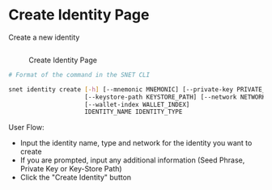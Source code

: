 # Create Identity Page

Create a new identity

<figure><img src="../../../../../../public/assets/images/products/TUI/Screenshot 2024-08-16 at 7.27.50 AM.png" alt=""><figcaption><p>Create Identity Page</p></figcaption></figure>

```bash
# Format of the command in the SNET CLI

snet identity create [-h] [--mnemonic MNEMONIC] [--private-key PRIVATE_KEY]
                     [--keystore-path KEYSTORE_PATH] [--network NETWORK]
                     [--wallet-index WALLET_INDEX]
                     IDENTITY_NAME IDENTITY_TYPE
```

User Flow:

* Input the identity name, type and network for the identity you want to create
* If you are prompted, input any additional information (Seed Phrase, Private Key or Key-Store Path)
* Click the "Create Identity" button
